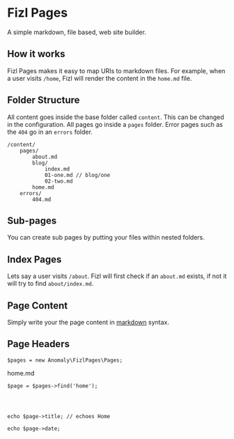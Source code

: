 Fizl Pages
==========

A simple markdown, file based, web site builder.

## How it works

Fizl Pages makes it easy to map URIs to markdown files. For example, when a user visits `/home`,
Fizl will render the content in the `home.md` file. 

## Folder Structure

All content goes inside the base folder called `content`. This can be changed in the configuration.
All pages go inside a `pages` folder. Error pages such as the `404` go in an `errors` folder.

    /content/
        pages/
            about.md
            blog/
                index.md 
                01-one.md // blog/one
                02-two.md
            home.md
        errors/
            404.md

## Sub-pages
You can create sub pages by putting your files within nested folders.

## Index Pages

Lets say a user visits `/about`. Fizl will first check if an `about.md` exists, if not it will try 
to find `about/index.md`.

## Page Content
 
Simply write your the page content in [markdown](http://daringfireball.net/projects/markdown/syntax) syntax. 
    
 
## Page Headers
 


    $pages = new Anomaly\FizlPages\Pages;

home.md



    $page = $pages->find('home');

    


    echo $page->title; // echoes Home
 
    echo $page->date;
